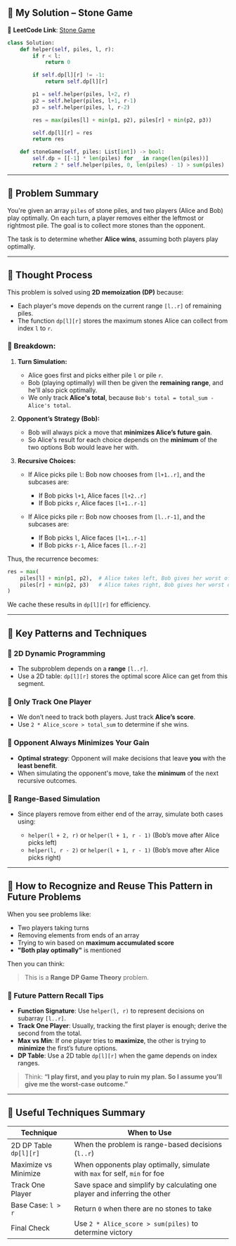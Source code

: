 ## 🧠 My Solution – Stone Game

🔗 **LeetCode Link**: [Stone Game](https://leetcode.com/problems/stone-game/)

```python
class Solution:
    def helper(self, piles, l, r):
        if r < l:
            return 0

        if self.dp[l][r] != -1:
            return self.dp[l][r]

        p1 = self.helper(piles, l+2, r)
        p2 = self.helper(piles, l+1, r-1)
        p3 = self.helper(piles, l, r-2)

        res = max(piles[l] + min(p1, p2), piles[r] + min(p2, p3))

        self.dp[l][r] = res
        return res

    def stoneGame(self, piles: List[int]) -> bool:
        self.dp = [[-1] * len(piles) for _ in range(len(piles))]
        return 2 * self.helper(piles, 0, len(piles) - 1) > sum(piles)
```

---

## 📜 Problem Summary

You're given an array `piles` of stone piles, and two players (Alice and Bob) play optimally. On each turn, a player removes either the leftmost or rightmost pile. The goal is to collect more stones than the opponent.

The task is to determine whether **Alice wins**, assuming both players play optimally.

---

## 🧠 Thought Process

This problem is solved using **2D memoization (DP)** because:

* Each player's move depends on the current range `[l..r]` of remaining piles.
* The function `dp[l][r]` stores the maximum stones Alice can collect from index `l` to `r`.

### 🧩 Breakdown:

1. **Turn Simulation:**

   * Alice goes first and picks either pile `l` or pile `r`.
   * Bob (playing optimally) will then be given the **remaining range**, and he'll also pick optimally.
   * We only track **Alice's total**, because `Bob's total = total_sum - Alice's total`.

2. **Opponent’s Strategy (Bob):**

   * Bob will always pick a move that **minimizes Alice’s future gain**.
   * So Alice's result for each choice depends on the **minimum** of the two options Bob would leave her with.

3. **Recursive Choices:**

   * If Alice picks pile `l`:
     Bob now chooses from `[l+1..r]`, and the subcases are:

     * If Bob picks `l+1`, Alice faces `[l+2..r]`
     * If Bob picks `r`, Alice faces `[l+1..r-1]`
   * If Alice picks pile `r`:
     Bob now chooses from `[l..r-1]`, and the subcases are:

     * If Bob picks `l`, Alice faces `[l+1..r-1]`
     * If Bob picks `r-1`, Alice faces `[l..r-2]`

Thus, the recurrence becomes:

```python
res = max(
    piles[l] + min(p1, p2),  # Alice takes left, Bob gives her worst of p1, p2
    piles[r] + min(p2, p3)   # Alice takes right, Bob gives her worst of p2, p3
)
```

We cache these results in `dp[l][r]` for efficiency.

---

## 🧵 Key Patterns and Techniques

### 🔹 2D Dynamic Programming

* The subproblem depends on a **range** `[l..r]`.
* Use a 2D table: `dp[l][r]` stores the optimal score Alice can get from this segment.

### 🔹 Only Track One Player

* We don’t need to track both players. Just track **Alice’s score**.
* Use `2 * Alice_score > total_sum` to determine if she wins.

### 🔹 Opponent Always Minimizes Your Gain

* **Optimal strategy**: Opponent will make decisions that leave **you** with the **least benefit**.
* When simulating the opponent's move, take the **minimum** of the next recursive outcomes.

### 🔹 Range-Based Simulation

* Since players remove from either end of the array, simulate both cases using:

  * `helper(l + 2, r)` or `helper(l + 1, r - 1)` (Bob’s move after Alice picks left)
  * `helper(l, r - 2)` or `helper(l + 1, r - 1)` (Bob’s move after Alice picks right)

---

## 🧠 How to Recognize and Reuse This Pattern in Future Problems

When you see problems like:

* Two players taking turns
* Removing elements from ends of an array
* Trying to win based on **maximum accumulated score**
* **"Both play optimally"** is mentioned

Then you can think:

> This is a **Range DP Game Theory** problem.

### 🔁 Future Pattern Recall Tips

* **Function Signature**: Use `helper(l, r)` to represent decisions on subarray `[l..r]`.
* **Track One Player**: Usually, tracking the first player is enough; derive the second from the total.
* **Max vs Min**: If one player tries to **maximize**, the other is trying to **minimize** the first’s future options.
* **DP Table**: Use a 2D table `dp[l][r]` when the game depends on index ranges.

> Think:
> **“I play first, and you play to ruin my plan. So I assume you’ll give me the worst-case outcome.”**

---

## 🔧 Useful Techniques Summary

| Technique              | When to Use                                                                |
| ---------------------- | -------------------------------------------------------------------------- |
| 2D DP Table `dp[l][r]` | When the problem is range-based decisions (`l..r`)                         |
| Maximize vs Minimize   | When opponents play optimally, simulate with `max` for self, `min` for foe |
| Track One Player       | Save space and simplify by calculating one player and inferring the other  |
| Base Case: `l > r`     | Return `0` when there are no stones to take                                |
| Final Check            | Use `2 * Alice_score > sum(piles)` to determine victory                    |
